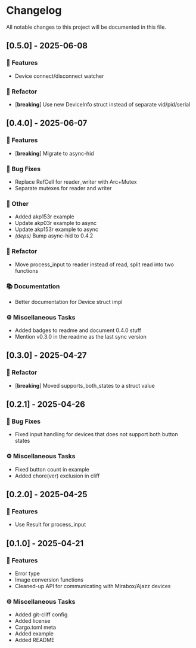 # Changelog

All notable changes to this project will be documented in this file.

## [0.5.0] - 2025-06-08

### 🚀 Features

- Device connect/disconnect watcher

### 🚜 Refactor

- [**breaking**] Use new DeviceInfo struct instead of separate vid/pid/serial

## [0.4.0] - 2025-06-07

### 🚀 Features

- [**breaking**] Migrate to async-hid

### 🐛 Bug Fixes

- Replace RefCell for reader_writer with Arc+Mutex
- Separate mutexes for reader and writer

### 💼 Other

- Added akp153r example
- Update akp03r example to async
- Update akp153r example to async
- *(deps)* Bump async-hid to 0.4.2

### 🚜 Refactor

- Move process_input to reader instead of read, split read into two functions

### 📚 Documentation

- Better documentation for Device struct impl

### ⚙️ Miscellaneous Tasks

- Added badges to readme and document 0.4.0 stuff
- Mention v0.3.0 in the readme as the last sync version

## [0.3.0] - 2025-04-27

### 🚜 Refactor

- [**breaking**] Moved supports_both_states to a struct value

## [0.2.1] - 2025-04-26

### 🐛 Bug Fixes

- Fixed input handling for devices that does not support both button states

### ⚙️ Miscellaneous Tasks

- Fixed button count in example
- Added chore(ver) exclusion in cliff

## [0.2.0] - 2025-04-25

### 🚀 Features

- Use Result for process_input

## [0.1.0] - 2025-04-21

### 🚀 Features

- Error type
- Image conversion functions
- Cleaned-up API for communicating with Mirabox/Ajazz devices

### ⚙️ Miscellaneous Tasks

- Added git-cliff config
- Added license
- Cargo.toml meta
- Added example
- Added README

<!-- generated by git-cliff -->
